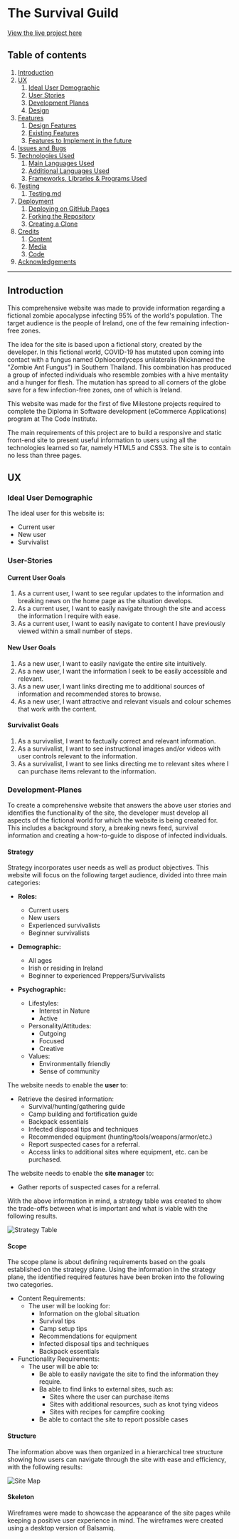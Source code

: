 # The Survival Guild

[View the live project here](url)

## Table of contents
1. [Introduction](#Introduction)
2. [UX](#UX)
    1. [Ideal User Demographic](#Ideal-User-Demographic)
    2. [User Stories](#User-Stories)
    3. [Development Planes](#Development-Planes)
    4. [Design](#Design)
3. [Features](#Features)
    1. [Design Features](#Design-Features) 
    2. [Existing Features](#Existing-Features)
    3. [Features to Implement in the future](#Features-to-Implement-in-the-future)
4. [Issues and Bugs](#Issues-and-Bugs)
5. [Technologies Used](#Technologies-Used)
     1. [Main Languages Used](#Main-Languages-Used)
     2. [Additional Languages Used](#Additional-Languages-Used)
     3. [Frameworks, Libraries & Programs Used](#Frameworks,-Libraries-&-Programs-Used)
6. [Testing](#Testing)
     1. [Testing.md](TESTING.md)
7. [Deployment](#Deployment)
     1. [Deploying on GitHub Pages](#Deploying-on-GitHub-Pages)
     2. [Forking the Repository](#Forking-the-Repository)
     3. [Creating a Clone](#Creating-a-Clone)
8. [Credits](#Credits)
     1. [Content](#Content)
     2. [Media](#Media)
     3. [Code](#Code)
9. [Acknowledgements](#Acknowledgements)
***

## Introduction

This comprehensive website was made to provide information regarding a fictional zombie apocalypse infecting 95% of the world's population. The target audience is the people of Ireland, one of the few remaining infection-free zones. 

The idea for the site is based upon a fictional story, created by the developer. In this fictional world, COVID-19 has mutated upon coming into contact with a fungus named Ophiocordyceps unilateralis (Nicknamed the "Zombie Ant Fungus") in Southern Thailand. This combination has produced a group of infected individuals who resemble zombies with a hive mentality and a hunger for flesh. The mutation has spread to all corners of the globe save for a few infection-free zones, one of which is Ireland.

This website was made for the first of five Milestone projects required to complete the Diploma in Software development (eCommerce Applications) program at The Code Institute. 

The main requirements of this project are to build a responsive and static front-end site to present useful information to users using all the technologies learned so far, namely HTML5 and CSS3. The site is to contain no less than three pages.

## UX
### Ideal User Demographic
The ideal user for this website is:
* Current user
* New user
* Survivalist

### User-Stories
#### Current User Goals
1. As a current user, I want to see regular updates to the information and breaking news on the home page as the situation develops.
2. As a current user, I want to easily navigate through the site and access the information I require with ease.
3. As a current user, I want to easily navigate to content I have previously viewed within a small number of steps.

#### New User Goals
1. As a new user, I want to easily navigate the entire site intuitively. 
2. As a new user, I want the information I seek to be easily accessible and relevant.
3. As a new user, I want links directing me to additional sources of information and recommended stores to browse.
4. As a new user, I want attractive and relevant visuals and colour schemes that work with the content.

#### Survivalist Goals
1. As a survivalist, I want to factually correct and relevant information.
2. As a survivalist, I want to see instructional images and/or videos with user controls relevant to the information.
3. As a survivalist, I want to see links directing me to relevant sites where I can purchase items relevant to the information.

### Development-Planes
To create a comprehensive website that answers the above user stories and identifies the functionality of the site, the developer must develop all aspects of the fictional world for which the website is being created for. This includes a background story, a breaking news feed, survival information and creating a how-to-guide to dispose of infected individuals.

#### Strategy
Strategy incorporates user needs as well as product objectives. This website will focus on the following target audience, divided into three main categories:
- **Roles:**
    - Current users
    - New users
    - Experienced survivalists
    - Beginner survivalists

- **Demographic:**
    - All ages
    - Irish or residing in Ireland
    - Beginner to experienced Preppers/Survivalists

- **Psychographic:**
    - Lifestyles:
        - Interest in Nature
        - Active
    - Personality/Attitudes:
        - Outgoing
        - Focused
        - Creative
    - Values:
        - Environmentally friendly
        - Sense of community

The website needs to enable the **user** to:
- Retrieve the desired information:
    - Survival/hunting/gathering guide
    - Camp building and fortification guide
    - Backpack essentials
    - Infected disposal tips and techniques
    - Recommended equipment (hunting/tools/weapons/armor/etc.)
    - Report suspected cases for a referral.
    - Access links to additional sites where equipment, etc. can be purchased.
    
The website needs to enable the **site manager** to:
- Gather reports of suspected cases for a referral.
    
With the above information in mind, a strategy table was created to show the trade-offs between what is important and what is viable with the following results.

![Strategy Table](assets/readme-files/strategy-table.png)

#### Scope
The scope plane is about defining requirements based on the goals established on the strategy plane. Using the information in the strategy plane, the identified required features have been broken into the following two categories.
- Content Requirements:
    - The user will be looking for:
        - Information on the global situation
        - Survival tips
        - Camp setup tips
        - Recommendations for equipment
        - Infected disposal tips and techniques
        - Backpack essentials
- Functionality Requirements:
    - The user will be able to:
        - Be able to easily navigate the site to find the information they require.
        - Ba able to find links to external sites, such as:
            - Sites where the user can purchase items
            - Sites with additional resources, such as knot tying videos
            - Sites with recipes for campfire cooking
        - Be able to contact the site to report possible cases

#### Structure
The information above was then organized in a hierarchical tree structure showing how users can navigate through the site with ease and efficiency, with the following results:

![Site Map](assets/readme-files/sitemap.png)

#### Skeleton
Wireframes were made to showcase the appearance of the site pages while keeping a positive user experience in mind. The wireframes were created using a desktop version of Balsamiq.